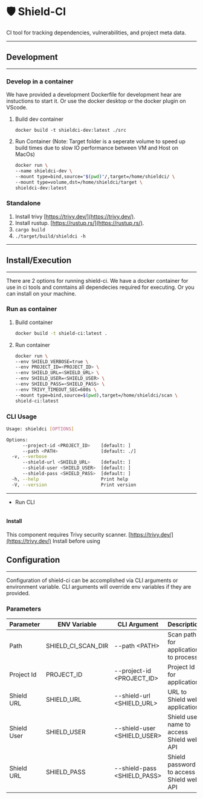 # 🛡️ Shield-CI

CI tool for tracking dependencies, vulnerabilities, and project meta data.

---

## Development

---

### Develop in a container

We have provided a development Dockerfile for development hear are instuctions to start it. Or use the docker desktop or the docker plugin on VScode.

   1. Build dev container

      ```docker build -t shieldci-dev:latest ./src```

   2. Run Container
      (Note: Target folder is a seperate volume to speed up build times due to slow IO performance between VM and Host on MacOs)

      ```sh
      docker run \
      --name shieldci-dev \
      --mount type=bind,source="$(pwd)"/,target=/home/shieldci/ \
      --mount type=volume,dst=/home/shieldci/target \
      shieldci-dev:latest
      ```

### Standalone

   1. Install trivy [https://trivy.dev/](https://trivy.dev/).
   2. Install rustup. [https://rustup.rs/](https://rustup.rs/).
   3. ``` cargo build ```
   4. ``` ./target/build/shieldci -h ```

---

## Install/Execution

---
There are 2 options for running shield-ci.  We have a docker container for use in ci tools and conntains all dependecies required for executing.  Or you can install on your machine.

### Run as container

   1. Build container
 
      ```sh
      docker build -t shield-ci:latest .
      ```

   2. Run container

      ```sh
      docker run \
      --env SHIELD_VERBOSE=true \
      --env PROJECT_ID=<PROJECT_ID> \
      --env SHIELD_URL=<SHIELD_URL> \
      --env SHIELD_USER=<SHIELD_USER> \
      --env SHIELD_PASS=<SHIELD_PASS> \
      --env TRIVY_TIMEOUT_SEC=600s \
      --mount type=bind,source=$(pwd),target=/home/shieldci/scan \
      shield-ci:latest
      ```
### CLI Usage

```sh
Usage: shieldci [OPTIONS]

Options:
      --project-id <PROJECT_ID>    [default: ]
      --path <PATH>                [default: ./]
  -v, --verbose                    
      --shield-url <SHIELD_URL>    [default: ]
      --shield-user <SHIELD_USER>  [default: ]
      --shield-pass <SHIELD_PASS>  [default: ]
  -h, --help                       Print help
  -V, --version                    Print version
```

---
- Run CLI
   ```sh

   ```

#### Install

This component requires Trivy security scanner. [https://trivy.dev/](https://trivy.dev/) Install before using



## Configuration

---

Configuration of shield-ci can be accomplished via CLI arguments or environment variable.  CLI arguments will override env variables if they are provided.

### Parameters

| Parameter | ENV Variable | CLI Argument | Description |
| --- | --- | --- | --- |
| Path | SHIELD_CI_SCAN_DIR | --path \<PATH> | Scan path for application to process.
| Project Id | PROJECT_ID| --project-id \<PROJECT_ID>| Project Id for application
| Shield URL | SHIELD_URL | --shield-url \<SHIELD_URL> | URL to Shield web application.
| Shield User | SHIELD_USER | --shield-user \<SHIELD_USER>  | Shield user name to access Shield web API
| Shield URL | SHIELD_PASS | --shield-pass \<SHIELD_PASS> | Shield password to access Shield web API
